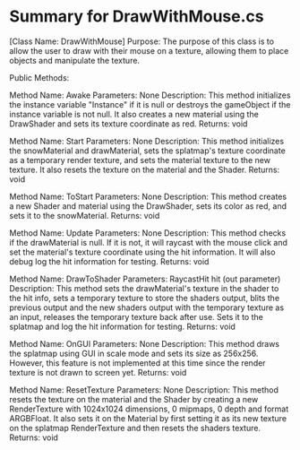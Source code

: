 # Summary for DrawWithMouse.cs


[Class Name: DrawWithMouse]
Purpose: The purpose of this class is to allow the user to draw with their mouse on a texture, allowing them to place objects and manipulate the texture.

Public Methods:

Method Name: Awake
Parameters: None
Description: This method initializes the instance variable "Instance" if it is null or destroys the gameObject if the instance variable is not null. It also creates a new material using the DrawShader and sets its texture coordinate as red.
Returns: void

Method Name: Start
Parameters: None
Description: This method initializes the snowMaterial and drawMaterial, sets the splatmap's texture coordinate as a temporary render texture, and sets the material texture to the new texture. It also resets the texture on the material and the Shader.
Returns: void

Method Name: ToStart
Parameters: None
Description: This method creates a new Shader and material using the DrawShader, sets its color as red, and sets it to the snowMaterial.
Returns: void

Method Name: Update
Parameters: None
Description: This method checks if the drawMaterial is null. If it is not, it will raycast with the mouse click and set the material's texture coordinate using the hit information. It will also debug log the hit information for testing. 
Returns: void

Method Name: DrawToShader
Parameters: RaycastHit hit (out parameter)
Description: This method sets the drawMaterial's texture in the shader to the hit info, sets a temporary texture to store the shaders output, blits the previous output and the new shaders output with the temporary texture as an input, releases the temporary texture back after use. Sets it to the splatmap and log the hit information for testing.
Returns: void

Method Name: OnGUI
Parameters: None
Description: This method draws the splatmap using GUI in scale mode and sets its size as 256x256. However, this feature is not implemented at this time since the render texture is not drawn to screen yet.
Returns: void

Method Name: ResetTexture
Parameters: None
Description: This method resets the texture on the material and the Shader by creating a new RenderTexture with 1024x1024 dimensions, 0 mipmaps, 0 depth and format ARGBFloat. It also sets it on the Material by first setting it as its new texture on the splatmap RenderTexture and then resets the shaders texture.
Returns: void